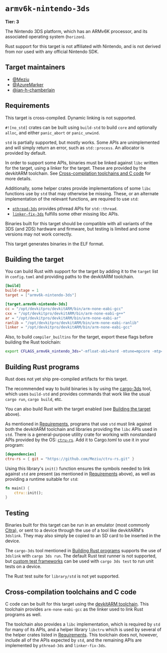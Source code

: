 # `armv6k-nintendo-3ds`

**Tier: 3**

The Nintendo 3DS platform, which has an ARMv6K processor, and its associated
operating system (`horizon`).

Rust support for this target is not affiliated with Nintendo, and is not derived
from nor used with any official Nintendo SDK.

## Target maintainers

- [@Meziu](https://github.com/Meziu)
- [@AzureMarker](https://github.com/AzureMarker)
- [@ian-h-chamberlain](https://github.com/ian-h-chamberlain)

## Requirements

This target is cross-compiled. Dynamic linking is not supported.

`#![no_std]` crates can be built using `build-std` to build `core` and optionally
`alloc`, and either `panic_abort` or `panic_unwind`.

`std` is partially supported, but mostly works. Some APIs are unimplemented
and will simply return an error, such as `std::process`. An allocator is provided
by default.

In order to support some APIs, binaries must be linked against `libc` written
for the target, using a linker for the target. These are provided by the
devkitARM toolchain. See
[Cross-compilation toolchains and C code](#cross-compilation-toolchains-and-c-code)
for more details.

Additionally, some helper crates provide implementations of some `libc` functions
use by `std` that may otherwise be missing. These, or an alternate implementation
of the relevant functions, are required to use `std`:

- [`pthread-3ds`](https://github.com/Meziu/pthread-3ds) provides pthread APIs for `std::thread`.
- [`linker-fix-3ds`](https://github.com/Meziu/rust-linker-fix-3ds) fulfills some other missing libc APIs.

Binaries built for this target should be compatible with all variants of the
3DS (and 2DS) hardware and firmware, but testing is limited and some versions may
not work correctly.

This target generates binaries in the ELF format.

## Building the target

You can build Rust with support for the target by adding it to the `target`
list in `config.toml` and providing paths to the devkitARM toolchain.

```toml
[build]
build-stage = 1
target = ["armv6k-nintendo-3ds"]

[target.armv6k-nintendo-3ds]
cc = "/opt/devkitpro/devkitARM/bin/arm-none-eabi-gcc"
cxx = "/opt/devkitpro/devkitARM/bin/arm-none-eabi-g++"
ar = "/opt/devkitpro/devkitARM/bin/arm-none-eabi-ar"
ranlib = "/opt/devkitpro/devkitARM/bin/arm-none-eabi-ranlib"
linker = "/opt/devkitpro/devkitARM/bin/arm-none-eabi-gcc"
```

Also, to build `compiler_builtins` for the target, export these flags before
building the Rust toolchain:

```sh
export CFLAGS_armv6k_nintendo_3ds="-mfloat-abi=hard -mtune=mpcore -mtp=soft -march=armv6k"
```

## Building Rust programs

Rust does not yet ship pre-compiled artifacts for this target.

The recommended way to build binaries is by using the
[cargo-3ds](https://github.com/Meziu/cargo-3ds) tool, which uses `build-std`
and provides commands that work like the usual `cargo run`, `cargo build`, etc.

You can also build Rust with the target enabled (see
[Building the target](#building-the-target) above).

As mentioned in [Requirements](#requirements), programs that use `std` must link
against both the devkitARM toolchain and libraries providing the `libc` APIs used
in `std`.  There is a general-purpose utility crate for working with nonstandard
APIs provided by the OS: [`ctru-rs`](https://github.com/Meziu/ctru-rs).
Add it to Cargo.toml to use it in your program:

```toml
[dependencies]
ctru-rs = { git = "https://github.com/Meziu/ctru-rs.git" }
```

Using this library's `init()` function ensures the symbols needed to link
against `std` are present (as mentioned in [Requirements](#requirements)
above), as well as providing a runtime suitable for `std`:

```rust
fn main() {
    ctru::init();
}
```

## Testing

Binaries built for this target can be run in an emulator (most commonly
[Citra](https://citra-emu.org/)), or sent to a device through
the use of a tool like devkitARM's `3dslink`. They may also simply be copied
to an SD card to be inserted in the device.

The `cargo-3ds` tool mentioned in [Building Rust programs](#building-rust-programs)
supports the use of `3dslink` with `cargo 3ds run`. The default Rust test runner
is not supported, but
[custom test frameworks](https://doc.rust-lang.org/beta/unstable-book/language-features/custom-test-frameworks.html)
can be used with `cargo 3ds test` to run unit tests on a device.

The Rust test suite for `library/std` is not yet supported.

## Cross-compilation toolchains and C code

C code can be built for this target using the
[devkitARM toolchain](https://devkitpro.org/wiki/Getting_Started).
This toolchain provides `arm-none-eabi-gcc` as the linker used to link Rust
programs as well.

The toolchain also provides a `libc` implementation, which is required by `std`
for many of its APIs, and a helper library `libctru` which is used by several
of the helper crates listed in [Requirements](#requirements).
This toolchain does not, however, include all of the APIs expected by `std`,
and the remaining APIs are implemented by `pthread-3ds` and `linker-fix-3ds`.
